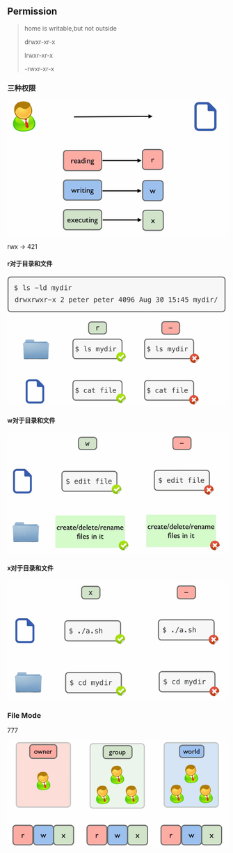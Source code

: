 ## Permission

> home is writable,but  not outside
>
> drwxr-xr-x
>
> lrwxr-xr-x
>
> -rwxr-xr-x





### 三种权限

![1549894516203](assets/1549894516203.png)

rwx ->  421

#### r对于目录和文件

![1549895084505](assets/1549895084505.png)

#### w对于目录和文件

![1549895215423](assets/1549895215423.png)

#### x对于目录和文件

![1549895296431](assets/1549895296431.png)

### File Mode

777

![1549894856917](assets/1549894856917.png)

























